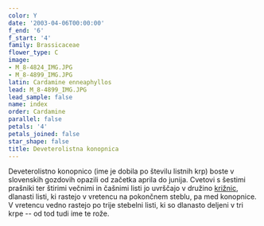 ```yaml
---
color: Y
date: '2003-04-06T00:00:00'
f_end: '6'
f_start: '4'
family: Brassicaceae
flower_type: C
image:
- M_8-4824_IMG.JPG
- M_8-4899_IMG.JPG
latin: Cardamine enneaphyllos
lead: M_8-4899_IMG.JPG
lead_sample: false
name: index
order: Cardamine
parallel: false
petals: '4'
petals_joined: false
star_shape: false
title: Deveterolistna konopnica
---
```

Deveterolistno konopnico (ime je dobila po številu listnih krp) boste v slovenskih gozdovih opazili od začetka aprila do junija. Cvetovi s šestimi prašniki ter štirimi večnimi in čašnimi listi jo uvrščajo v družino [križnic](../l_brassicaceae.htm), dlanasti listi, ki rastejo v vretencu na pokončnem steblu, pa med konopnice. V vretencu vedno rastejo po trije stebelni listi, ki so dlanasto deljeni v tri krpe -- od tod tudi ime te rože.
